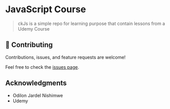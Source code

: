 # JavaScript Course

> ckJs is a simple repo for learning purpose that contain lessons from a Udemy Course


## 🤝 Contributing

Contributions, issues, and feature requests are welcome!

Feel free to check the [issues page](../../issues/).

## Acknowledgments

- Odilon Jardel Nishimwe
- Udemy

